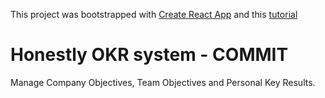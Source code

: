 This project was bootstrapped with [Create React App](https://github.com/facebookincubator/create-react-app) and this [tutorial](https://medium.com/@notrab/getting-started-with-create-react-app-redux-react-router-redux-thunk-d6a19259f71f) 

# Honestly OKR system - COMMIT

Manage Company Objectives, Team Objectives and Personal Key Results.

